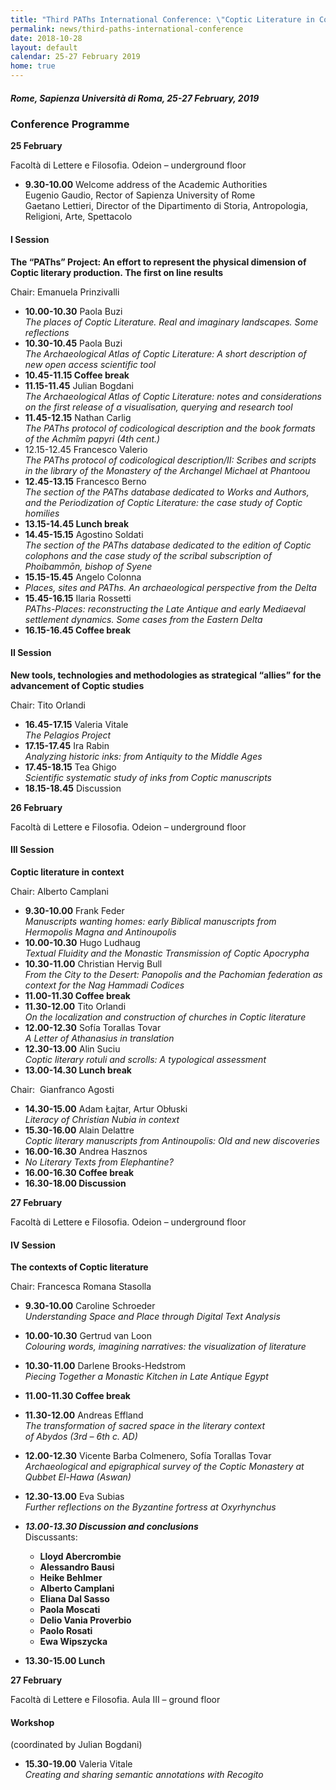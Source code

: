 ```yaml
---
title: "Third PAThs International Conference: \"Coptic Literature in Context. The Contexts of Coptic Literature. Late Antique Egypt in a dialogue  between literature, archaeology and digital humanities\""
permalink: news/third-paths-international-conference
date: 2018-10-28
layout: default
calendar: 25-27 February 2019
home: true
---
```


##### Rome, Sapienza Università di Roma, 25-27 February, 2019
### Conference Programme
**25 February**

Facoltà di Lettere e Filosofia. Odeion – underground floor

- **9.30-10.00** Welcome address of the Academic Authorities  
Eugenio Gaudio, Rector of Sapienza University of Rome  
Gaetano Lettieri, Director of the Dipartimento di Storia, Antropologia, Religioni, Arte, Spettacolo



#### I Session
**The “PAThs” Project: An effort to represent the physical dimension of Coptic literary production. The first on line results**

Chair: Emanuela Prinzivalli


- **10.00-10.30** Paola Buzi  
*The places of Coptic Literature. Real and imaginary landscapes. Some reflections*
- **10.30-10.45** Paola Buzi  
*The Archaeological Atlas of Coptic Literature: A short description of new open access scientific tool*
- **10.45-11.15 Coffee break**
- **11.15-11.45** Julian Bogdani  
*The Archaeological Atlas of Coptic Literature: notes and considerations on the first release of a visualisation, querying and research tool*
- **11.45-12.15** Nathan Carlig  
*The PAThs protocol of codicological description and the book formats of the Achmîm papyri (4th cent.)*
- 12.15-12.45 Francesco Valerio  
*The PAThs protocol of codicological description/II: Scribes and scripts in the library of the Monastery of the Archangel Michael at Phantoou*
- **12.45-13.15** Francesco Berno  
*The section of the PAThs database dedicated to Works and Authors, and the Periodization of Coptic Literature: the case study of Coptic homilies*
- **13.15-14.45 Lunch break**
- **14.45-15.15** Agostino Soldati  
*The section of the PAThs database dedicated to the edition of Coptic colophons and the case study of the scribal subscription of Phoibammōn, bishop of Syene*
- **15.15-15.45** Angelo Colonna
- *Places, sites and PAThs. An archaeological perspective from the Delta*
- **15.45-16.15** Ilaria Rossetti  
*PAThs-Places: reconstructing the Late Antique and early Mediaeval settlement dynamics. Some cases from the Eastern Delta*
- **16.15-16.45 Coffee break**

#### II Session
**New tools, technologies and methodologies as strategical “allies” for the advancement of Coptic studies**

Chair: Tito Orlandi 


- **16.45-17.15** Valeria Vitale  
*The Pelagios Project*
- **17.15-17.45** Ira Rabin  
*Analyzing historic inks: from Antiquity to the Middle Ages*
- **17.45-18.15** Tea Ghigo  
*Scientific systematic study of inks from Coptic manuscripts*
- **18.15-18.45** Discussion

**26 February**

Facoltà di Lettere e Filosofia. Odeion – underground floor

#### III Session
**Coptic literature in context**

Chair: Alberto Camplani


- **9.30-10.00** Frank Feder  
*Manuscripts wanting homes: early Biblical manuscripts from Hermopolis Magna and Antinoupolis*
- **10.00-10.30** Hugo Ludhaug  
*Textual Fluidity and the Monastic Transmission of Coptic Apocrypha*
- **10.30-11.00** Christian Hervig Bull  
*From the City to the Desert: Panopolis and the Pachomian federation as context for the Nag Hammadi Codices*
- **11.00-11.30 Coffee break**
- **11.30-12.00** Tito Orlandi  
*On the localization and construction of churches in Coptic literature*
- **12.00-12.30** Sofía Torallas Tovar  
*A Letter of Athanasius in translation*
- **12.30-13.00** Alin Suciu  
*Coptic literary rotuli and scrolls: A typological assessment*
- **13.00-14.30 Lunch break**

Chair:  Gianfranco Agosti


- **14.30-15.00** Adam Łajtar, Artur Obłuski  
*Literacy of Christian Nubia in context*
- **15.30-16.00** Alain Delattre  
*Coptic literary manuscripts from Antinoupolis: Old and new discoveries*
- **16.00-16.30** Andrea Hasznos
- *No Literary Texts from Elephantine?*
- **16.00-16.30 Coffee break**
- **16.30-18.00 Discussion**

**27 February**

Facoltà di Lettere e Filosofia. Odeion – underground floor

#### IV Session
**The contexts of Coptic literature**

Chair: Francesca Romana Stasolla


- **9.30-10.00** Caroline Schroeder  
*Understanding Space and Place through Digital Text Analysis*
- **10.00-10.30** Gertrud van Loon  
*Colouring words, imagining narratives: the visualization of literature*
- **10.30-11.00** Darlene Brooks-Hedstrom  
*Piecing Together a Monastic Kitchen in Late Antique Egypt*
- **11.00-11.30 Coffee break**
- **11.30-12.00** Andreas Effland  
*The transformation of sacred space in the literary context of Abydos (3rd – 6th c. AD)*
- **12.00-12.30** Vicente Barba Colmenero, Sofía Torallas Tovar  
*Archaeological and epigraphical survey of the Coptic Monastery at Qubbet El-Hawa (Aswan)*
- **12.30-13.00** Eva Subias  
*Further reflections on the Byzantine fortress at Oxyrhynchus*
- ***13.00-13.30 Discussion and conclusions***  
Discussants:
  - **Lloyd Abercrombie**
  - **Alessandro Bausi**
  - **Heike Behlmer**
  - **Alberto Camplani**
  - **Eliana Dal Sasso**
  - **Paola Moscati**
  - **Delio Vania Proverbio**
  - **Paolo Rosati**
  - **Ewa Wipszycka**


- **13.30-15.00 Lunch**



**27 February**

Facoltà di Lettere e Filosofia. Aula III – ground floor

#### Workshop
(coordinated by Julian Bogdani)

- **15.30-19.00** Valeria Vitale  
*Creating and sharing semantic annotations with Recogito*
